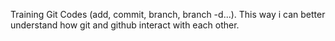 
Training Git Codes (add, commit, branch, branch -d...).
This way i can better understand how git and github interact with each other.
